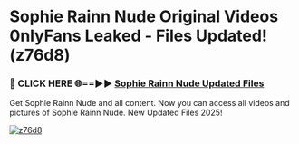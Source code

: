 # Sophie Rainn Nude Original Videos 0nlyFans Leaked - Files Updated! (z76d8)

<h3>🔴 CLICK HERE 🌐==►► <a href="https://tinyurl.com/52m3yx9h" rel="nofollow">Sophie Rainn Nude Updated Files</a></h3>

Get Sophie Rainn Nude and all content. Now you can access all videos and pictures of Sophie Rainn Nude. New Updated Files 2025!

[![z76d8](https://i.imgur.com/TnHtlc8.gif)](https://tinyurl.com/52m3yx9h)

